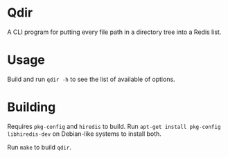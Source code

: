 # Qdir

A CLI program for putting every file path in a directory tree into a Redis list.

# Usage

Build and run `qdir -h` to see the list of available of options.

# Building

Requires `pkg-config` and `hiredis` to build. Run `apt-get install pkg-config libhiredis-dev` on Debian-like systems to install both.

Run `make` to build `qdir`.
